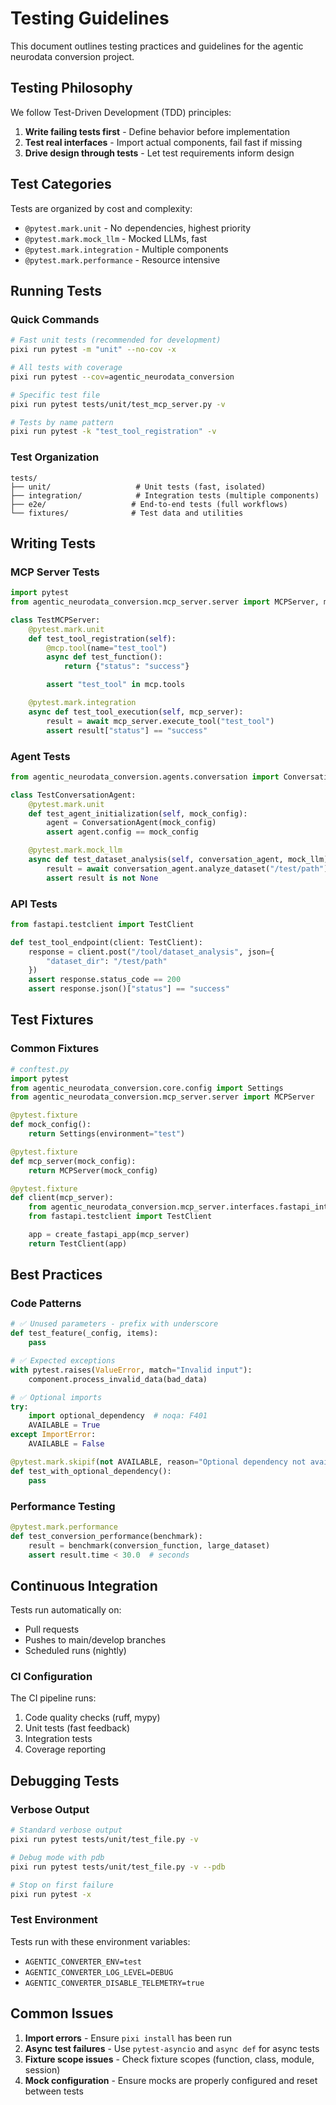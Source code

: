 # Testing Guidelines

This document outlines testing practices and guidelines for the agentic neurodata conversion project.

## Testing Philosophy

We follow Test-Driven Development (TDD) principles:
1. **Write failing tests first** - Define behavior before implementation
2. **Test real interfaces** - Import actual components, fail fast if missing
3. **Drive design through tests** - Let test requirements inform design

## Test Categories

Tests are organized by cost and complexity:

- `@pytest.mark.unit` - No dependencies, highest priority
- `@pytest.mark.mock_llm` - Mocked LLMs, fast
- `@pytest.mark.integration` - Multiple components
- `@pytest.mark.performance` - Resource intensive

## Running Tests

### Quick Commands

```bash
# Fast unit tests (recommended for development)
pixi run pytest -m "unit" --no-cov -x

# All tests with coverage
pixi run pytest --cov=agentic_neurodata_conversion

# Specific test file
pixi run pytest tests/unit/test_mcp_server.py -v

# Tests by name pattern
pixi run pytest -k "test_tool_registration" -v
```

### Test Organization

```
tests/
├── unit/                   # Unit tests (fast, isolated)
├── integration/            # Integration tests (multiple components)
├── e2e/                   # End-to-end tests (full workflows)
└── fixtures/              # Test data and utilities
```

## Writing Tests

### MCP Server Tests

```python
import pytest
from agentic_neurodata_conversion.mcp_server.server import MCPServer, mcp

class TestMCPServer:
    @pytest.mark.unit
    def test_tool_registration(self):
        @mcp.tool(name="test_tool")
        async def test_function():
            return {"status": "success"}

        assert "test_tool" in mcp.tools

    @pytest.mark.integration
    async def test_tool_execution(self, mcp_server):
        result = await mcp_server.execute_tool("test_tool")
        assert result["status"] == "success"
```

### Agent Tests

```python
from agentic_neurodata_conversion.agents.conversation import ConversationAgent

class TestConversationAgent:
    @pytest.mark.unit
    def test_agent_initialization(self, mock_config):
        agent = ConversationAgent(mock_config)
        assert agent.config == mock_config

    @pytest.mark.mock_llm
    async def test_dataset_analysis(self, conversation_agent, mock_llm):
        result = await conversation_agent.analyze_dataset("/test/path")
        assert result is not None
```

### API Tests

```python
from fastapi.testclient import TestClient

def test_tool_endpoint(client: TestClient):
    response = client.post("/tool/dataset_analysis", json={
        "dataset_dir": "/test/path"
    })
    assert response.status_code == 200
    assert response.json()["status"] == "success"
```

## Test Fixtures

### Common Fixtures

```python
# conftest.py
import pytest
from agentic_neurodata_conversion.core.config import Settings
from agentic_neurodata_conversion.mcp_server.server import MCPServer

@pytest.fixture
def mock_config():
    return Settings(environment="test")

@pytest.fixture
def mcp_server(mock_config):
    return MCPServer(mock_config)

@pytest.fixture
def client(mcp_server):
    from agentic_neurodata_conversion.mcp_server.interfaces.fastapi_interface import create_fastapi_app
    from fastapi.testclient import TestClient

    app = create_fastapi_app(mcp_server)
    return TestClient(app)
```

## Best Practices

### Code Patterns

```python
# ✅ Unused parameters - prefix with underscore
def test_feature(_config, items):
    pass

# ✅ Expected exceptions
with pytest.raises(ValueError, match="Invalid input"):
    component.process_invalid_data(bad_data)

# ✅ Optional imports
try:
    import optional_dependency  # noqa: F401
    AVAILABLE = True
except ImportError:
    AVAILABLE = False

@pytest.mark.skipif(not AVAILABLE, reason="Optional dependency not available")
def test_with_optional_dependency():
    pass
```

### Performance Testing

```python
@pytest.mark.performance
def test_conversion_performance(benchmark):
    result = benchmark(conversion_function, large_dataset)
    assert result.time < 30.0  # seconds
```

## Continuous Integration

Tests run automatically on:
- Pull requests
- Pushes to main/develop branches
- Scheduled runs (nightly)

### CI Configuration

The CI pipeline runs:
1. Code quality checks (ruff, mypy)
2. Unit tests (fast feedback)
3. Integration tests
4. Coverage reporting

## Debugging Tests

### Verbose Output

```bash
# Standard verbose output
pixi run pytest tests/unit/test_file.py -v

# Debug mode with pdb
pixi run pytest tests/unit/test_file.py -v --pdb

# Stop on first failure
pixi run pytest -x
```

### Test Environment

Tests run with these environment variables:
- `AGENTIC_CONVERTER_ENV=test`
- `AGENTIC_CONVERTER_LOG_LEVEL=DEBUG`
- `AGENTIC_CONVERTER_DISABLE_TELEMETRY=true`

## Common Issues

1. **Import errors** - Ensure `pixi install` has been run
2. **Async test failures** - Use `pytest-asyncio` and `async def` for async tests
3. **Fixture scope issues** - Check fixture scopes (function, class, module, session)
4. **Mock configuration** - Ensure mocks are properly configured and reset between tests
